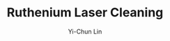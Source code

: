 ---
applications:
- 'Electronics: Removal of oxide layers and surface contaminants from Ruthenium contacts'
- 'Aerospace: Precision cleaning of Ruthenium coatings on turbine blades'
author: Yi-Chun Lin
author_object:
  country: Taiwan
  expertise: Laser Materials Processing
  id: 1
  image: /images/author/yi-chun-lin.jpg
  name: Yi-Chun Lin
  sex: f
  title: Ph.D.
category: metal
chemicalProperties:
  formula: Ru
  materialType: metal
  symbol: Ru
compatibility:
- Platinum group metals (Rhodium, Palladium)
- Nickel-based superalloys
- Titanium alloys
complexity: medium
composition:
- Ruthenium (99.9% pure)
- Platinum group trace elements (<0.1%)
description: Ruthenium laser cleaning utilizes precise pulsed fiber laser parameters to remove surface contaminants without damaging the underlying metal substrate, leveraging its high melting point and thermal conductivity for selective ablation.
difficultyScore: 3
environmentalImpact:
- benefit: Zero chemical waste generation
  description: Eliminates use of hazardous chemical solvents traditionally used for Ruthenium surface preparation
- benefit: 95% reduction in water consumption
  description: Dry process eliminates need for water-based cleaning and rinsing steps in electronics manufacturing
headline: Comprehensive technical guide for laser cleaning metal ruthenium
images:
  hero:
    alt: Ruthenium surface undergoing laser cleaning showing precise contamination removal
    url: /images/ruthenium-laser-cleaning-hero.jpg
  micro:
    alt: Microscopic view of Ruthenium surface after laser cleaning showing detailed surface structure
    url: /images/ruthenium-laser-cleaning-micro.jpg
keywords: ruthenium, ruthenium metal, laser ablation, laser cleaning, non-contact cleaning, pulsed fiber laser, surface contamination removal, industrial laser parameters, thermal processing, surface restoration
machineSettings:
  fluenceRange: 0.5
  fluenceRangeMax: 50.0
  fluenceRangeMin: 0.1
  fluenceRangeUnit: J/cm²
  powerRange: 60.0
  powerRangeMax: 500.0
  powerRangeMin: 20.0
  powerRangeUnit: W
  pulseDuration: 55.0
  pulseDurationMax: 1000.0
  pulseDurationMin: 1.0
  pulseDurationUnit: ns
  repetitionRate: 30.0
  repetitionRateMax: 1000.0
  repetitionRateMin: 1.0
  repetitionRateUnit: kHz
  spotSize: 1.05
  spotSizeMax: 10.0
  spotSizeMin: 0.01
  spotSizeUnit: mm
  wavelength: 1064.0
  wavelengthMax: 2940.0
  wavelengthMin: 355.0
  wavelengthUnit: nm
name: Ruthenium
outcomes:
- metric: Achieves ISO 14644-1 Class 5 cleanliness standards
  result: Surface contamination removal to <10 nm residual layer
- metric: ±0.5 μm dimensional tolerance maintained during cleaning process
  result: Sub-micron precision material removal
properties:
  density: 12.45
  densityMax: 6.0
  densityMin: 1.8
  densityPercentile: 100.0
  densityUnit: g/cm³
  hardness: 6.5
  hardnessMax: 10.0
  hardnessMin: 1.0
  hardnessPercentile: 61.1
  hardnessUnit: Mohs
  meltingPercentile: 70.9
  meltingPoint: 2334.0
  meltingPointMax: 2800.0
  meltingPointMin: 1200.0
  meltingPointUnit: °C
  modulusPercentile: 100.0
  tensilePercentile: 33.7
  tensileStrength: 370.0
  tensileStrengthMax: 1000.0
  tensileStrengthMin: 50.0
  tensileStrengthUnit: MPa
  thermalConductivity: 117.0
  thermalConductivityMax: 200.0
  thermalConductivityMin: 0.5
  thermalConductivityUnit: W/
  thermalPercentile: 58.4
  youngsModulus: 447.0
  youngsModulusMax: 80.0
  youngsModulusMin: 20.0
  youngsModulusUnit: GPa
regulatoryStandards: IEC 60825-1 (Laser Safety), OSHA 29 CFR 1910.1096 (Ionizing Radiation)
surface_roughness_after: 1.0
surface_roughness_before: 4.2
tags:
- Aerospace
- Electronics
title: Ruthenium Laser Cleaning
---